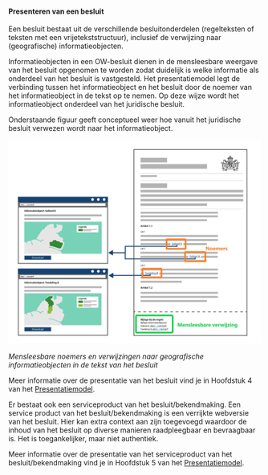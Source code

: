 #### Presenteren van een besluit

Een besluit bestaat uit de verschillende besluitonderdelen (regelteksten of
teksten met een vrijetekststructuur), inclusief de verwijzing naar
(geografische) informatieobjecten.

Informatieobjecten in een OW-besluit dienen in de mensleesbare weergave van het
besluit opgenomen te worden zodat duidelijk is welke informatie als onderdeel
van het besluit is vastgesteld. Het presentatiemodel legt de verbinding tussen
het informatieobject en het besluit door de noemer van het informatieobject in
de tekst op te nemen. Op deze wijze wordt het informatieobject onderdeel van het
juridische besluit.

Onderstaande figuur geeft conceptueel weer hoe vanuit het juridische besluit
verwezen wordt naar het informatieobject.

![](media/bdf89be755b96dbc8d60be119cb23a07.jpg)

*Mensleesbare noemers en verwijzingen naar geografische informatieobjecten in de
tekst van het besluit*

Meer informatie over de presentatie van het besluit vind je in Hoofdstuk 4 van
het [Presentatiemodel](https://www.geonovum.nl/geo-standaarden/omgevingswet/STOPTPOD).

Er bestaat ook een serviceproduct van het besluit/bekendmaking. Een service
product van het besluit/bekendmaking is een verrijkte webversie van het besluit.
Hier kan extra context aan zijn toegevoegd waardoor de inhoud van het besluit op
diverse manieren raadpleegbaar en bevraagbaar is. Het is toegankelijker, maar
niet authentiek.

Meer informatie over de presentatie van het serviceproduct van het
besluit/bekendmaking vind je in Hoofdstuk 5 van het [Presentatiemodel](https://www.geonovum.nl/geo-standaarden/omgevingswet/STOPTPOD).
